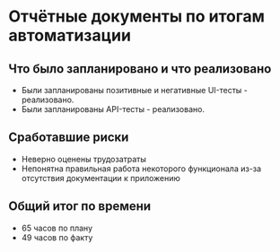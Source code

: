 # Отчётные документы по итогам автоматизации
## Что было запланировано и что реализовано
- Были запланированы позитивные и негативные UI-тесты - реализовано.
- Были запланированы API-тесты - реализовано.

## Сработавшие риски
- Неверно оценены трудозатраты
- Непонятна правильная работа некоторого функционала из-за отсутствия документации к приложению

## Общий итог по времени
- 65 часов по плану
- 49 часов по факту
